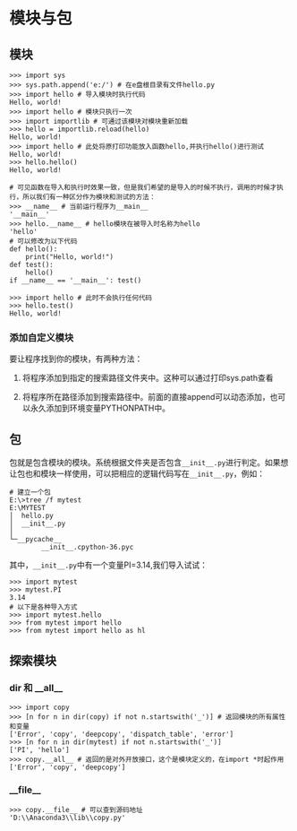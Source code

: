 # 模块与包

## 模块

```Py
>>> import sys
>>> sys.path.append('e:/') # 在e盘根目录有文件hello.py
>>> import hello # 导入模块时执行代码
Hello, world!
>>> import hello # 模块只执行一次
>>> import importlib # 可通过该模块对模块重新加载
>>> hello = importlib.reload(hello)
Hello, world!
>>> import hello # 此处将原打印功能放入函数hello,并执行hello()进行测试
Hello, world!
>>> hello.hello()
Hello, world!

# 可见函数在导入和执行时效果一致，但是我们希望的是导入的时候不执行，调用的时候才执行，所以我们有一种区分作为模块和测试的方法：
>>> __name__ # 当前运行程序为__main__
'__main__'
>>> hello.__name__ # hello模块在被导入时名称为hello
'hello'
# 可以修改为以下代码
def hello():
    print("Hello, world!")
def test():
    hello()
if __name__ == '__main__': test()

>>> import hello # 此时不会执行任何代码
>>> hello.test()
Hello, world!
```

### 添加自定义模块

要让程序找到你的模块，有两种方法：

1. 将程序添加到指定的搜索路径文件夹中。这种可以通过打印sys.path查看

2. 将程序所在路径添加到搜索路径中。前面的直接append可以动态添加，也可以永久添加到环境变量PYTHONPATH中。

## 包

包就是包含模块的模块。系统根据文件夹是否包含`__init__.py`进行判定。如果想让包也和模块一样使用，可以把相应的逻辑代码写在`__init__.py`，例如：

```shell
# 建立一个包
E:\>tree /f mytest
E:\MYTEST
│  hello.py
│  __init__.py
│
└─__pycache__
        __init__.cpython-36.pyc

```

其中，`__init__.py`中有一个变量PI=3.14,我们导入试试：

```Py
>>> import mytest
>>> mytest.PI
3.14
# 以下是各种导入方式
>>> import mytest.hello
>>> from mytest import hello
>>> from mytest import hello as hl
```

## 探索模块

### dir 和 \_\_all\_\_

```Py
>>> import copy
>>> [n for n in dir(copy) if not n.startswith('_')] # 返回模块的所有属性和变量
['Error', 'copy', 'deepcopy', 'dispatch_table', 'error']
>>> [n for n in dir(mytest) if not n.startswith('_')]
['PI', 'hello']
>>> copy.__all__ # 返回的是对外开放接口，这个是模块定义的，在import *时起作用
['Error', 'copy', 'deepcopy']
```

### \_\_file\_\_

```Py
>>> copy.__file__ # 可以查到源码地址
'D:\\Anaconda3\\lib\\copy.py'
```
